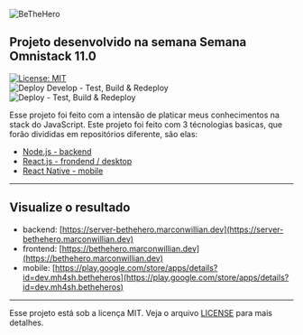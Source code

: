   ![BeTheHero][logo-image]

  ## Projeto desenvolvido na semana Semana Omnistack 11.0 
  [![License: MIT][license-image]][license-link]<br>
  ![Deploy Develop - Test, Build & Redeploy](https://github.com/marconwillian/BeTheHero/workflows/Deploy%20Develop%20-%20Test,%20Build%20&%20Redeploy/badge.svg)<br>
  ![Deploy - Test, Build & Redeploy](https://github.com/marconwillian/BeTheHero/workflows/Deploy%20-%20Test,%20Build%20&%20Redeploy/badge.svg)<br>

  Esse projeto foi feito com a intensão de platicar meus conhecimentos na stack do JavaScript.
  Este projeto foi feito com 3 técnologias basicas, que forão divididas em repositórios diferente, são elas:
  - [Node.js - backend][repo-backend]
  - [React.js - frondend / desktop][repo-frontend]
  - [React Native - mobile][repo-mobile]

  ****
  ## Visualize o resultado
  - backend: [https://server-bethehero.marconwillian.dev](https://server-bethehero.marconwillian.dev)
  - frontend: [https://bethehero.marconwillian.dev](https://bethehero.marconwillian.dev)
  - mobile: [https://play.google.com/store/apps/details?id=dev.mh4sh.betheheros](https://play.google.com/store/apps/details?id=dev.mh4sh.betheheros)
  
  ***
  Esse projeto está sob a licença MIT. Veja o arquivo [LICENSE](https://github.com/marconwillian/BeTheHero_backend/blob/master/LICENSE) para mais detalhes.


  <!-- Markdown link & img dfn's -->
  [logo-image]: https://i.imgur.com/ftyy51h.png
  [license-image]: https://img.shields.io/badge/License-MIT-yellow.svg
  [license-link]: https://opensource.org/licenses/MIT
  [repo-backend]: https://github.com/marconwillian/BeTheHero/tree/master/backend#projeto-desenvolvido-na-semana-semana-omnistack-110
  [repo-frontend]: https://github.com/marconwillian/BeTheHero/tree/master/frontend#projeto-desenvolvido-na-semana-semana-omnistack-110
  [repo-mobile]: https://github.com/marconwillian/BeTheHero/tree/master/mobile#projeto-desenvolvido-na-semana-semana-omnistack-110
